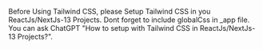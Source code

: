 Before Using Tailwind CSS, please Setup Tailwind CSS in you ReactJs/NextJs-13 Projects.
Dont forget to include globalCss in _app file.
You can ask ChatGPT "How to setup with Tailwind CSS in ReactJs/NextJs-13 Projects?".

